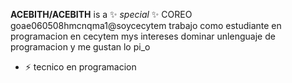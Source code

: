 


**ACEBITH/ACEBITH** is a ✨ _special_ ✨ 
COREO goae060508hmcnqma1@soycecytem
trabajo como estudiante en programacion en cecytem 
mys intereses dominar unlenguaje de programacion 
y me gustan lo pi_o
- ⚡ 
tecnico en programacion 
